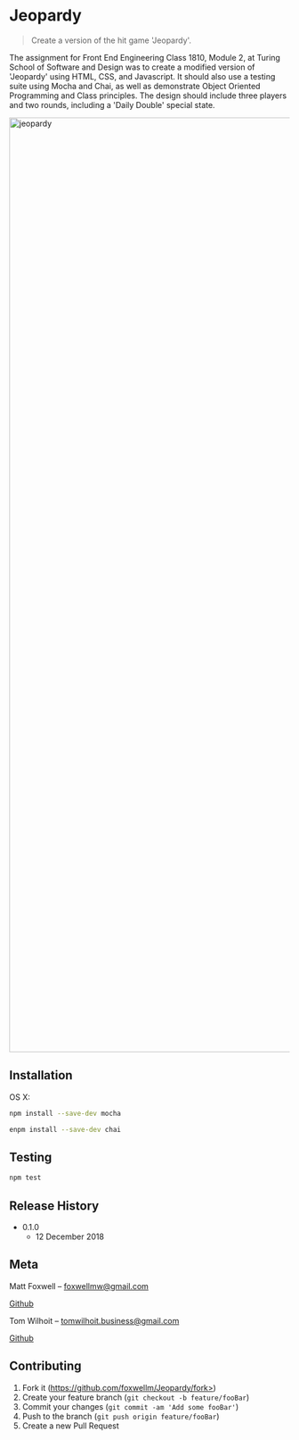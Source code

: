 # Jeopardy
> Create a version of the hit game 'Jeopardy'.


The assignment for Front End Engineering Class 1810, Module 2, at Turing School of Software and Design was to create a modified version of 'Jeopardy' using HTML, CSS, and Javascript. It should also use a testing suite using Mocha and Chai, as well as demonstrate Object Oriented Programming and Class principles. The design should include three players and two rounds, including a 'Daily Double' special state. 

<img width="1675" alt="jeopardy" src="https://user-images.githubusercontent.com/38082195/49919705-c039d380-fe64-11e8-8c9a-11b3739fec92.png">

## Installation

OS X:

```sh
npm install --save-dev mocha
```
```sh
enpm install --save-dev chai
```

## Testing

```sh
npm test
```

## Release History

* 0.1.0
    * 12 December 2018


## Meta

Matt Foxwell – foxwellmw@gmail.com

[Github](https://github.com/foxwellm/)

Tom Wilhoit – tomwilhoit.business@gmail.com

[Github](https://github.com/tomwilhoit/)

## Contributing

1. Fork it (https://github.com/foxwellm/Jeopardy/fork>)
2. Create your feature branch (`git checkout -b feature/fooBar`)
3. Commit your changes (`git commit -am 'Add some fooBar'`)
4. Push to the branch (`git push origin feature/fooBar`)
5. Create a new Pull Request

